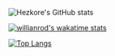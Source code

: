 ![Hezkore's GitHub stats](https://github-readme-stats.vercel.app/api?username=Hezkore&show_icons=true&theme=material-palenight)

[![willianrod's wakatime stats](https://github-readme-stats.vercel.app/api/wakatime?username=Hezkore&theme=material-palenight&layout=compact)](https://github.com/anuraghazra/github-readme-stats)

[![Top Langs](https://github-readme-stats.vercel.app/api/top-langs/?username=Hezkore&theme=material-palenight&exclude_repo=m2py,m2curses,m2libui)](https://github.com/anuraghazra/github-readme-stats)

<!--
**Hezkore/Hezkore** is a ✨ _special_ ✨ repository because its `README.md` (this file) appears on your GitHub profile.

Here are some ideas to get you started:

- 🔭 I’m currently working on ...
- 🌱 I’m currently learning ...
- 👯 I’m looking to collaborate on ...
- 🤔 I’m looking for help with ...
- 💬 Ask me about ...
- 📫 How to reach me: ...
- 😄 Pronouns: ...
- ⚡ Fun fact: ...
-->
